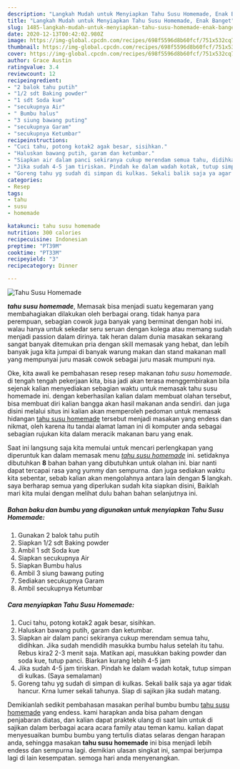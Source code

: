 ```yaml
---
description: "Langkah Mudah untuk Menyiapkan Tahu Susu Homemade, Enak Banget"
title: "Langkah Mudah untuk Menyiapkan Tahu Susu Homemade, Enak Banget"
slug: 1485-langkah-mudah-untuk-menyiapkan-tahu-susu-homemade-enak-banget
date: 2020-12-13T00:42:02.980Z
image: https://img-global.cpcdn.com/recipes/698f5596d8b60fcf/751x532cq70/tahu-susu-homemade-foto-resep-utama.jpg
thumbnail: https://img-global.cpcdn.com/recipes/698f5596d8b60fcf/751x532cq70/tahu-susu-homemade-foto-resep-utama.jpg
cover: https://img-global.cpcdn.com/recipes/698f5596d8b60fcf/751x532cq70/tahu-susu-homemade-foto-resep-utama.jpg
author: Grace Austin
ratingvalue: 3.4
reviewcount: 12
recipeingredient:
- "2 balok tahu putih"
- "1/2 sdt Baking powder"
- "1 sdt Soda kue"
- "secukupnya Air"
- " Bumbu halus"
- "3 siung bawang puting"
- "secukupnya Garam"
- "secukupnya Ketumbar"
recipeinstructions:
- "Cuci tahu, potong kotak2 agak besar, sisihkan."
- "Haluskan bawang putih, garam dan ketumbar."
- "Siapkan air dalam panci sekiranya cukup merendam semua tahu, didihkan. Jika sudah mendidih masukka bumbu halus setelah itu tahu. Rebus kira2 2-3 menit saja. Matikan api, masukkan baking powder dan soda kue, tutup panci. Biarkan kurang lebih 4-5 jam"
- "Jika sudah 4-5 jam tiriskan. Pindah ke dalam wadah kotak, tutup simpan di kulkas. (Saya semalaman)"
- "Goreng tahu yg sudah di simpan di kulkas. Sekali balik saja ya agar tidak hancur. Krna lumer sekali tahunya. Siap di sajikan jika sudah matang."
categories:
- Resep
tags:
- tahu
- susu
- homemade

katakunci: tahu susu homemade 
nutrition: 300 calories
recipecuisine: Indonesian
preptime: "PT39M"
cooktime: "PT33M"
recipeyield: "3"
recipecategory: Dinner

---
```



![Tahu Susu Homemade](https://img-global.cpcdn.com/recipes/698f5596d8b60fcf/751x532cq70/tahu-susu-homemade-foto-resep-utama.jpg)

<b><i>tahu susu homemade</i></b>, Memasak bisa menjadi suatu kegemaran yang membahagiakan dilakukan oleh berbagai orang. tidak hanya para perempuan, sebagian cowok juga banyak yang berminat dengan hobi ini. walau hanya untuk sekedar seru seruan dengan kolega atau memang sudah menjadi passion dalam dirinya. tak heran dalam dunia masakan sekarang sangat banyak ditemukan pria dengan skill memasak yang hebat, dan lebih banyak juga kita jumpai di banyak warung makan dan stand makanan mall yang mempunyai juru masak cowok sebagai juru masak mumpuni nya.

Oke, kita awali ke pembahasan resep resep makanan <i>tahu susu homemade</i>. di tengah tengah pekerjaan kita, bisa jadi akan terasa menggembirakan bila sejenak kalian menyediakan sebagian waktu untuk memasak tahu susu homemade ini. dengan keberhasilan kalian dalam membuat olahan tersebut, bisa membuat diri kalian bangga akan hasil makanan anda sendiri. dan juga disini melalui situs ini kalian akan memperoleh pedoman untuk memasak hidangan <u>tahu susu homemade</u> tersebut menjadi masakan yang endess dan nikmat, oleh karena itu tandai alamat laman ini di komputer anda sebagai sebagian rujukan kita dalam meracik makanan baru yang enak.




Saat ini langsung saja kita memulai untuk mencari perlengkapan yang diperuntuk kan dalam memasak menu <u><i>tahu susu homemade</i></u> ini. setidaknya dibutuhkan <b>8</b> bahan bahan yang dibutuhkan untuk olahan ini. biar nanti dapat tercapai rasa yang yummy dan sempurna. dan juga sediakan waktu kita sebentar, sebab kalian akan mengolahnya antara lain dengan <b>5</b> langkah. saya berharap semua yang diperlukan sudah kita siapkan disini, Baiklah mari kita mulai dengan melihat dulu bahan bahan selanjutnya ini.

<!--inarticleads1-->

##### Bahan baku dan bumbu yang digunakan untuk menyiapkan Tahu Susu Homemade:

1. Gunakan 2 balok tahu putih
1. Siapkan 1/2 sdt Baking powder
1. Ambil 1 sdt Soda kue
1. Siapkan secukupnya Air
1. Siapkan  Bumbu halus
1. Ambil 3 siung bawang puting
1. Sediakan secukupnya Garam
1. Ambil secukupnya Ketumbar




<!--inarticleads2-->

##### Cara menyiapkan Tahu Susu Homemade:

1. Cuci tahu, potong kotak2 agak besar, sisihkan.
1. Haluskan bawang putih, garam dan ketumbar.
1. Siapkan air dalam panci sekiranya cukup merendam semua tahu, didihkan. Jika sudah mendidih masukka bumbu halus setelah itu tahu. Rebus kira2 2-3 menit saja. Matikan api, masukkan baking powder dan soda kue, tutup panci. Biarkan kurang lebih 4-5 jam
1. Jika sudah 4-5 jam tiriskan. Pindah ke dalam wadah kotak, tutup simpan di kulkas. (Saya semalaman)
1. Goreng tahu yg sudah di simpan di kulkas. Sekali balik saja ya agar tidak hancur. Krna lumer sekali tahunya. Siap di sajikan jika sudah matang.




Demikianlah sedikit pembahasan masakan perihal bumbu bumbu <u>tahu susu homemade</u> yang endess. kami harapkan anda bisa paham dengan penjabaran diatas, dan kalian dapat praktek ulang di saat lain untuk di sajikan dalam berbagai acara acara family atau teman kamu. kalian dapat menyesuaikan bumbu bumbu yang tertulis diatas selaras dengan harapan anda, sehingga masakan <b>tahu susu homemade</b> ini bisa menjadi lebih endess dan sempurna lagi. demikian ulasan singkat ini, sampai berjumpa lagi di lain kesempatan. semoga hari anda menyenangkan.
